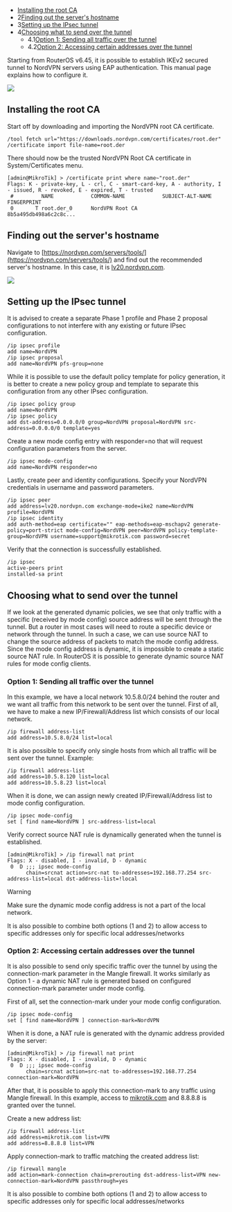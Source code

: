 -   [Installing the root CA](https://help.mikrotik.com/docs/display/ROS/IKEv2+EAP+between+NordVPN+and+RouterOS#IKEv2EAPbetweenNordVPNandRouterOS-InstallingtherootCA)
-   2[Finding out the server's hostname](https://help.mikrotik.com/docs/display/ROS/IKEv2+EAP+between+NordVPN+and+RouterOS#IKEv2EAPbetweenNordVPNandRouterOS-Findingouttheserver'shostname)
-   3[Setting up the IPsec tunnel](https://help.mikrotik.com/docs/display/ROS/IKEv2+EAP+between+NordVPN+and+RouterOS#IKEv2EAPbetweenNordVPNandRouterOS-SettinguptheIPsectunnel)
-   4[Choosing what to send over the tunnel](https://help.mikrotik.com/docs/display/ROS/IKEv2+EAP+between+NordVPN+and+RouterOS#IKEv2EAPbetweenNordVPNandRouterOS-Choosingwhattosendoverthetunnel)
    -   4.1[Option 1: Sending all traffic over the tunnel](https://help.mikrotik.com/docs/display/ROS/IKEv2+EAP+between+NordVPN+and+RouterOS#IKEv2EAPbetweenNordVPNandRouterOS-Option1:Sendingalltrafficoverthetunnel)
    -   4.2[Option 2: Accessing certain addresses over the tunnel](https://help.mikrotik.com/docs/display/ROS/IKEv2+EAP+between+NordVPN+and+RouterOS#IKEv2EAPbetweenNordVPNandRouterOS-Option2:Accessingcertainaddressesoverthetunnel)

Starting from RouterOS v6.45, it is possible to establish IKEv2 secured tunnel to NordVPN servers using EAP authentication. This manual page explains how to configure it.

  

![](https://help.mikrotik.com/docs/download/attachments/125992982/IPsec.png?version=1&modificationDate=1652681600039&api=v2)

## Installing the root CA

Start off by downloading and importing the NordVPN root CA certificate.

```
/tool fetch url="https://downloads.nordvpn.com/certificates/root.der"
/certificate import file-name=root.der

```

There should now be the trusted NordVPN Root CA certificate in System/Certificates menu.

```
[admin@MikroTik] > /certificate print where name~"root.der"
Flags: K - private-key, L - crl, C - smart-card-key, A - authority, I - issued, R - revoked, E - expired, T - trusted 
 #         NAME            COMMON-NAME            SUBJECT-ALT-NAME                                         FINGERPRINT           
 0       T root.der_0      NordVPN Root CA                                                                 8b5a495db498a6c2c8c...

```

## Finding out the server's hostname

Navigate to [https://nordvpn.com/servers/tools/](https://nordvpn.com/servers/tools/) and find out the recommended server's hostname. In this case, it is [lv20.nordvpn.com](http://lv20.nordvpn.com).

![](https://help.mikrotik.com/docs/download/attachments/125992982/Nordvpn_hostname.png?version=1&modificationDate=1652439438089&api=v2)

## Setting up the IPsec tunnel

It is advised to create a separate Phase 1 profile and Phase 2 proposal configurations to not interfere with any existing or future IPsec configuration.

```
/ip ipsec profile
add name=NordVPN
/ip ipsec proposal
add name=NordVPN pfs-group=none

```

While it is possible to use the default policy template for policy generation, it is better to create a new policy group and template to separate this configuration from any other IPsec configuration.

```
/ip ipsec policy group
add name=NordVPN
/ip ipsec policy
add dst-address=0.0.0.0/0 group=NordVPN proposal=NordVPN src-address=0.0.0.0/0 template=yes

```

Create a new mode config entry with responder=no that will request configuration parameters from the server.

```
/ip ipsec mode-config
add name=NordVPN responder=no

```

Lastly, create peer and identity configurations. Specify your NordVPN credentials in username and password parameters.

```
/ip ipsec peer
add address=lv20.nordvpn.com exchange-mode=ike2 name=NordVPN profile=NordVPN
/ip ipsec identity
add auth-method=eap certificate="" eap-methods=eap-mschapv2 generate-policy=port-strict mode-config=NordVPN peer=NordVPN policy-template-group=NordVPN username=support@mikrotik.com password=secret

```

Verify that the connection is successfully established.

```
/ip ipsec
active-peers print
installed-sa print

```

## Choosing what to send over the tunnel

If we look at the generated dynamic policies, we see that only traffic with a specific (received by mode config) source address will be sent through the tunnel. But a router in most cases will need to route a specific device or network through the tunnel. In such a case, we can use source NAT to change the source address of packets to match the mode config address. Since the mode config address is dynamic, it is impossible to create a static source NAT rule. In RouterOS it is possible to generate dynamic source NAT rules for mode config clients.

### Option 1: Sending all traffic over the tunnel

In this example, we have a local network 10.5.8.0/24 behind the router and we want all traffic from this network to be sent over the tunnel. First of all, we have to make a new IP/Firewall/Address list which consists of our local network.

```
/ip firewall address-list
add address=10.5.8.0/24 list=local

```

It is also possible to specify only single hosts from which all traffic will be sent over the tunnel. Example:

```
/ip firewall address-list
add address=10.5.8.120 list=local
add address=10.5.8.23 list=local

```

When it is done, we can assign newly created IP/Firewall/Address list to mode config configuration.

```
/ip ipsec mode-config
set [ find name=NordVPN ] src-address-list=local

```

Verify correct source NAT rule is dynamically generated when the tunnel is established.

```
[admin@MikroTik] > /ip firewall nat print 
Flags: X - disabled, I - invalid, D - dynamic 
 0  D ;;; ipsec mode-config
      chain=srcnat action=src-nat to-addresses=192.168.77.254 src-address-list=local dst-address-list=!local

```

  

Warning

Make sure the dynamic mode config address is not a part of the local network.

  

It is also possible to combine both options (1 and 2) to allow access to specific addresses only for specific local addresses/networks

  

### Option 2: Accessing certain addresses over the tunnel

It is also possible to send only specific traffic over the tunnel by using the connection-mark parameter in the Mangle firewall. It works similarly as Option 1 - a dynamic NAT rule is generated based on configured connection-mark parameter under mode config.

First of all, set the connection-mark under your mode config configuration.

```
/ip ipsec mode-config
set [ find name=NordVPN ] connection-mark=NordVPN

```

When it is done, a NAT rule is generated with the dynamic address provided by the server:

```
[admin@MikroTik] > /ip firewall nat print 
Flags: X - disabled, I - invalid, D - dynamic 
 0  D ;;; ipsec mode-config
      chain=srcnat action=src-nat to-addresses=192.168.77.254 connection-mark=NordVPN 

```

After that, it is possible to apply this connection-mark to any traffic using Mangle firewall. In this example, access to [mikrotik.com](http://mikrotik.com) and 8.8.8.8 is granted over the tunnel.

Create a new address list:

```
/ip firewall address-list
add address=mikrotik.com list=VPN
add address=8.8.8.8 list=VPN

```

Apply connection-mark to traffic matching the created address list:

```
/ip firewall mangle
add action=mark-connection chain=prerouting dst-address-list=VPN new-connection-mark=NordVPN passthrough=yes

```

It is also possible to combine both options (1 and 2) to allow access to specific addresses only for specific local addresses/networks